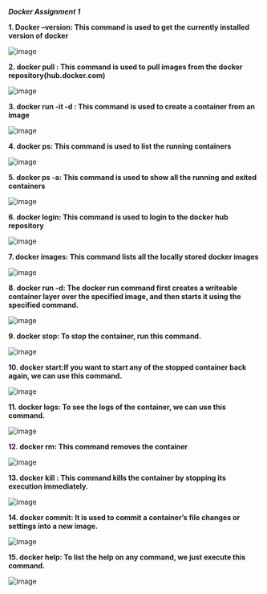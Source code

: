 ***Docker Assignment 1***

**1. Docker –version: This command is used to get the currently installed version of docker** 


![image](https://user-images.githubusercontent.com/65436867/196131087-4277a660-bb2f-4792-a9e4-10476f31b492.png)

**2. docker pull <image name>: This command is used to pull images from the docker repository(hub.docker.com)**
  
![image](https://user-images.githubusercontent.com/65436867/196131312-9a220480-7d63-4846-a973-9350b4a07184.png)

**3. docker run -it -d <image name>: This command is used to create a container from an image**

 ![image](https://user-images.githubusercontent.com/65436867/196131657-412e81ee-681e-44d6-877b-93b1ade320c6.png)

**4. docker ps: This command is used to list the running containers**

![image](https://user-images.githubusercontent.com/65436867/196131751-d7a60bd6-38b6-44f4-ab60-2c2d20bad792.png)

**5. docker ps -a: This command is used to show all the running and exited containers**
  
![image](https://user-images.githubusercontent.com/65436867/196133542-977219f4-7a43-4972-82d6-fc904892872c.png)

**6. docker login: This command is used to login to the docker hub repository**
  
 ![image](https://user-images.githubusercontent.com/65436867/196135208-e7d02718-85c0-4a6a-b806-f4485e82f344.png)
  
 **7. docker images: This command lists all the locally stored docker images**
  
![image](https://user-images.githubusercontent.com/65436867/196135899-f11f6a99-396b-47aa-9491-39af7db21af4.png)


**8. docker run -d: The docker run command first creates a writeable container layer over the specified image, and then starts it using the specified command.**
  
![image](https://user-images.githubusercontent.com/65436867/196139614-ac2c3d12-6101-491b-b10f-97b8fd943119.png)

**9. docker stop: To stop the container, run this command.**
 
![image](https://user-images.githubusercontent.com/65436867/196140317-395f4581-84e7-4d0d-8ac9-5079b719119b.png)

**10. docker start:If you want to start any of the stopped container back again, we can use this command.**
  
![image](https://user-images.githubusercontent.com/65436867/196140829-778fb08a-932b-4353-8eac-ca1e4d3aef18.png)

**11. docker logs: To see the logs of the container, we can use this command.**

  ![image](https://user-images.githubusercontent.com/65436867/196143876-790da6ba-cad1-4fce-96be-d413035cce70.png)


**12. docker rm: This command removes the container**
  
![image](https://user-images.githubusercontent.com/65436867/196142789-2be9db49-3779-4342-babd-87ef6ce03641.png)
  
**13. docker kill <container id>: This command kills the container by stopping its execution immediately.**
  
![image](https://user-images.githubusercontent.com/65436867/196143602-6647c40a-6d3f-4449-ab06-1626a4c879d1.png)

**14. docker commit: It is used to commit a container’s file changes or settings into a new image.**
  
 ![image](https://user-images.githubusercontent.com/65436867/196151495-66094974-be32-4e16-ae09-1649686b1dc7.png)
  
**15. docker help: To list the help on any command, we just execute this command.**
  
![image](https://user-images.githubusercontent.com/65436867/196152226-bba5a28f-a7f1-4ffc-9676-6897b80b8039.png)


